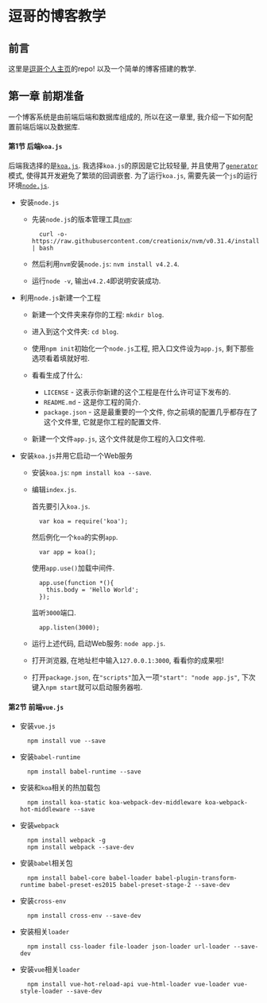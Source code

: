 # 逗哥的博客教学

## 前言

这里是[逗哥个人主页](http://cathayandy.com:3000)的repo! 以及一个简单的博客搭建的教学.

## 第一章 前期准备

一个博客系统是由前端后端和数据库组成的, 所以在这一章里, 我介绍一下如何配置前端后端以及数据库.

#### 第1节 后端`koa.js`

后端我选择的是[`koa.js`](http://koajs.com/). 我选择`koa.js`的原因是它比较轻量, 并且使用了[`generator`](https://en.wikipedia.org/wiki/Generator_(computer_programming))模式, 使得其开发避免了繁琐的回调嵌套. 为了运行`koa.js`, 需要先装一个`js`的运行环境[`node.js`](https://nodejs.org/).

* 安装`node.js`
    
    * 先装`node.js`的版本管理工具[`nvm`](https://github.com/creationix/nvm):
        
            curl -o- https://raw.githubusercontent.com/creationix/nvm/v0.31.4/install.sh | bash
    
    * 然后利用`nvm`安装`node.js`: `nvm install v4.2.4`.
    * 运行`node -v`, 输出`v4.2.4`即说明安装成功.

* 利用`node.js`新建一个工程

    * 新建一个文件夹来存你的工程: `mkdir blog`.
    * 进入到这个文件夹: `cd blog`.
    * 使用`npm init`初始化一个`node.js`工程, 把入口文件设为`app.js`, 剩下那些选项看着填就好啦.
    * 看看生成了什么:
        
        * `LICENSE` - 这表示你新建的这个工程是在什么许可证下发布的.
        * `README.md` - 这是你工程的简介.
        * `package.json` - 这是最重要的一个文件, 你之前填的配置几乎都存在了这个文件里, 它就是你工程的配置文件.
    * 新建一个文件`app.js`, 这个文件就是你工程的入口文件啦.

* 安装`koa.js`并用它启动一个Web服务

    * 安装`koa.js`: `npm install koa --save`.
    * 编辑`index.js`.

        首先要引入`koa.js`.
    
            var koa = require('koa');
            
        然后例化一个`koa`的实例`app`.

            var app = koa();

        使用`app.use()`加载中间件.

            app.use(function *(){
              this.body = 'Hello World';
            });

        监听`3000`端口.

            app.listen(3000);

    * 运行上述代码, 启动Web服务: `node app.js`.
    * 打开浏览器, 在地址栏中输入`127.0.0.1:3000`, 看看你的成果啦!
    * 打开`package.json`, 在`"scripts"`加入一项`"start": "node app.js"`, 下次键入`npm start`就可以启动服务器啦.

#### 第2节 前端`vue.js`

* 安装`vue.js`
    
        npm install vue --save

* 安装`babel-runtime`
    
        npm install babel-runtime --save

* 安装和`koa`相关的热加载包
        
        npm install koa-static koa-webpack-dev-middleware koa-webpack-hot-middleware --save
    
* 安装`webpack`
    
        npm install webpack -g
        npm install webpack --save-dev

* 安装`babel`相关包
    
        npm install babel-core babel-loader babel-plugin-transform-runtime babel-preset-es2015 babel-preset-stage-2 --save-dev
    
* 安装`cross-env`
        
        npm install cross-env --save-dev
    
* 安装相关`loader`
    
        npm install css-loader file-loader json-loader url-loader --save-dev

* 安装`vue`相关`loader`
    
        npm install vue-hot-reload-api vue-html-loader vue-loader vue-style-loader --save-dev